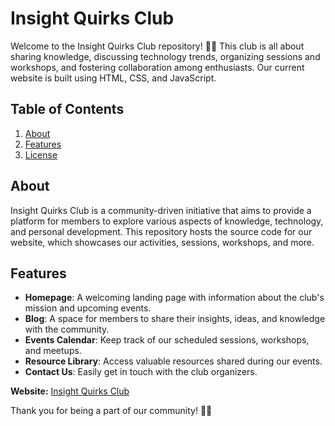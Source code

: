# Insight Quirks Club

Welcome to the Insight Quirks Club repository! 🚀🌟 This club is all about sharing knowledge, discussing technology trends, organizing sessions and workshops, and fostering collaboration among enthusiasts. Our current website is built using HTML, CSS, and JavaScript.

## Table of Contents

1. [About](#about)
2. [Features](#features)
5. [License](#license)

## About

Insight Quirks Club is a community-driven initiative that aims to provide a platform for members to explore various aspects of knowledge, technology, and personal development. This repository hosts the source code for our website, which showcases our activities, sessions, workshops, and more.

## Features

- **Homepage**: A welcoming landing page with information about the club's mission and upcoming events.
- **Blog**: A space for members to share their insights, ideas, and knowledge with the community.
- **Events Calendar**: Keep track of our scheduled sessions, workshops, and meetups.
- **Resource Library**: Access valuable resources shared during our events.
- **Contact Us**: Easily get in touch with the club organizers.


**Website:** [Insight Quirks Club](https://insightquirks.com/)

Thank you for being a part of our community! 🙌🌈
